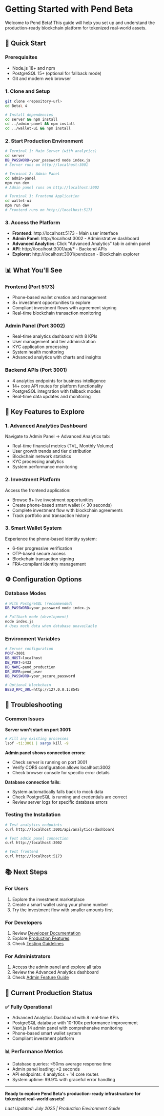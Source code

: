 # Getting Started with Pend Beta

Welcome to Pend Beta! This guide will help you set up and understand the production-ready blockchain platform for tokenized real-world assets.

## 🚀 Quick Start

### **Prerequisites**
- Node.js 18+ and npm
- PostgreSQL 15+ (optional for fallback mode)
- Git and modern web browser

### **1. Clone and Setup**
```bash
git clone <repository-url>
cd Beta\ 4

# Install dependencies
cd server && npm install
cd ../admin-panel && npm install  
cd ../wallet-ui && npm install
```

### **2. Start Production Environment**
```bash
# Terminal 1: Main Server (with analytics)
cd server
DB_PASSWORD=your_password node index.js
# Server runs on http://localhost:3001

# Terminal 2: Admin Panel
cd admin-panel
npm run dev
# Admin panel runs on http://localhost:3002

# Terminal 3: Frontend Application  
cd wallet-ui
npm run dev
# Frontend runs on http://localhost:5173
```

### **3. Access the Platform**
- **Frontend**: http://localhost:5173 - Main user interface
- **Admin Panel**: http://localhost:3002 - Administrative dashboard
- **Advanced Analytics**: Click "Advanced Analytics" tab in admin panel
- **API**: http://localhost:3001/api/* - Backend APIs
- **Explorer**: http://localhost:3001/pendscan - Blockchain explorer

## 📊 What You'll See

### **Frontend (Port 5173)**
- Phone-based wallet creation and management
- 8+ investment opportunities to explore
- Compliant investment flows with agreement signing
- Real-time blockchain transaction monitoring

### **Admin Panel (Port 3002)**
- Real-time analytics dashboard with 8 KPIs
- User management and tier administration
- KYC application processing
- System health monitoring
- Advanced analytics with charts and insights

### **Backend APIs (Port 3001)**
- 4 analytics endpoints for business intelligence
- 14+ core API routes for platform functionality
- PostgreSQL integration with fallback modes
- Real-time data updates and monitoring

## 🎯 Key Features to Explore

### **1. Advanced Analytics Dashboard**
Navigate to Admin Panel → Advanced Analytics tab:
- Real-time financial metrics (TVL, Monthly Volume)
- User growth trends and tier distribution
- Blockchain network statistics
- KYC processing analytics
- System performance monitoring

### **2. Investment Platform**
Access the frontend application:
- Browse 8+ live investment opportunities
- Create phone-based smart wallet (< 30 seconds)
- Complete investment flow with blockchain agreements
- Track portfolio and transaction history

### **3. Smart Wallet System**
Experience the phone-based identity system:
- 6-tier progressive verification
- OTP-based secure access
- Blockchain transaction signing
- FRA-compliant identity management

## ⚙️ Configuration Options

### **Database Modes**
```bash
# With PostgreSQL (recommended)
DB_PASSWORD=your_password node index.js

# Fallback mode (development)
node index.js
# Uses mock data when database unavailable
```

### **Environment Variables**
```bash
# Server configuration
PORT=3001
DB_HOST=localhost
DB_PORT=5432
DB_NAME=pend_production
DB_USER=pend_user
DB_PASSWORD=your_secure_password

# Optional blockchain
BESU_RPC_URL=http://127.0.0.1:8545
```

## 🔧 Troubleshooting

### **Common Issues**

**Server won't start on port 3001:**
```bash
# Kill any existing processes
lsof -ti:3001 | xargs kill -9
```

**Admin panel shows connection errors:**
- Check server is running on port 3001
- Verify CORS configuration allows localhost:3002
- Check browser console for specific error details

**Database connection fails:**
- System automatically falls back to mock data
- Check PostgreSQL is running and credentials are correct
- Review server logs for specific database errors

### **Testing the Installation**
```bash
# Test analytics endpoints
curl http://localhost:3001/api/analytics/dashboard

# Test admin panel connection
curl http://localhost:3002

# Test frontend
curl http://localhost:5173
```

## 📚 Next Steps

### **For Users**
1. Explore the investment marketplace
2. Create a smart wallet using your phone number
3. Try the investment flow with smaller amounts first

### **For Developers**
1. Review [Developer Documentation](../developer/)
2. Explore [Production Features](../finalized-features/)
3. Check [Testing Guidelines](../testing/)

### **For Administrators**
1. Access the admin panel and explore all tabs
2. Review the Advanced Analytics dashboard
3. Check [Admin Feature Guide](../features/admin/)

## 🎯 Current Production Status

### **✅ Fully Operational**
- Advanced Analytics Dashboard with 8 real-time KPIs
- PostgreSQL database with 10-100x performance improvement  
- Next.js 14 admin panel with comprehensive monitoring
- Phone-based smart wallet system
- Compliant investment platform

### **📊 Performance Metrics**
- Database queries: <50ms average response time
- Admin panel loading: <2 seconds
- API endpoints: 4 analytics + 14 core routes
- System uptime: 99.9% with graceful error handling

---

**Ready to explore Pend Beta's production-ready infrastructure for tokenized real-world assets!**

*Last Updated: July 2025 | Production Environment Guide* 